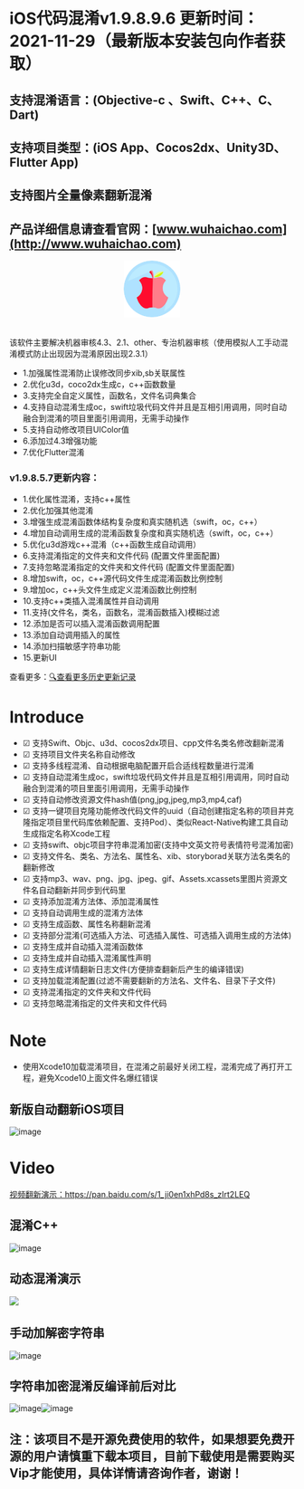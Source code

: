 <!--
 * @Author: whc
 * @Date: 2019-02-23 09:39:29
 * @LastEditTime: 2019-10-20 16:37:39
 -->

# iOS代码混淆v1.9.8.9.6 更新时间：2021-11-29（最新版本安装包向作者获取）

## 支持混淆语言：(Objective-c 、Swift、C++、C、Dart)
## 支持项目类型：(iOS App、Cocos2dx、Unity3D、Flutter App)
## 支持图片全量像素翻新混淆
## 产品详细信息请查看官网：[www.wuhaichao.com](http://www.wuhaichao.com)

<div align=center><img src="https://github.com/netyouli/WHC_ConfuseSoftware/blob/master/ConfuseSoftware/logo.png" width = "100" height = "100"/></div></br>

该软件主要解决机器审核4.3、2.1、other、专治机器审核（使用模拟人工手动混淆模式防止出现因为混淆原因出现2.3.1）

- 1.加强属性混淆防止误修改同步xib,sb关联属性
- 2.优化u3d，coco2dx生成c，c++函数数量
- 3.支持完全自定义属性，函数名，文件名词典集合
- 4.支持自动混淆生成oc，swift垃圾代码文件并且是互相引用调用，同时自动融合到混淆的项目里面引用调用，无需手动操作
- 5.支持自动修改项目UIColor值
- 6.添加过4.3增强功能
- 7.优化Flutter混淆


### v1.9.8.5.7更新内容：
- 1.优化属性混淆，支持c++属性
- 2.优化加强其他混淆
- 3.增强生成混淆函数体结构复杂度和真实随机选（swift，oc，c++）
- 4.增加自动调用生成的混淆函数复杂度和真实随机选（swift，oc，c++）
- 5.优化u3d游戏c++混淆（c++函数生成自动调用）
- 6.支持混淆指定的文件夹和文件代码 (配置文件里面配置)
- 7.支持忽略混淆指定的文件夹和文件代码 (配置文件里面配置)
- 8.增加swift，oc，c++源代码文件生成混淆函数比例控制
- 9.增加oc，c++头文件生成定义混淆函数比例控制
- 10.支持c++类插入混淆属性并自动调用
- 11.支持(文件名，类名，函数名，混淆函数插入)模糊过滤
- 12.添加是否可以插入混淆函数调用配置
- 13.添加自动调用插入的属性
- 14.添加扫描敏感字符串功能
- 15.更新UI



查看更多：[🔍查看更多历史更新记录](https://github.com/netyouli/WHC_ConfuseSoftware/blob/master/history_readme.md)

Introduce
==============
-  ☑ 支持Swift、Objc、u3d、cocos2dx项目、cpp文件名类名修改翻新混淆
-  ☑ 支持项目文件夹名称自动修改
-  ☑ 支持多线程混淆、自动根据电脑配置开启合适线程数量进行混淆
-  ☑ 支持自动混淆生成oc，swift垃圾代码文件并且是互相引用调用，同时自动融合到混淆的项目里面引用调用，无需手动操作
-  ☑ 支持自动修改资源文件hash值(png,jpg,jpeg,mp3,mp4,caf)
-  ☑ 支持一键项目克隆功能修改代码文件的uuid（自动创建指定名称的项目并克隆指定项目里代码库依赖配置、支持Pod）、类似React-Native构建工具自动生成指定名称Xcode工程
-  ☑ 支持swift、objc项目字符串混淆加密(支持中文英文符号表情符号混淆加密)
-  ☑ 支持文件名、类名、方法名、属性名、xib、storyborad关联方法名类名的翻新修改
-  ☑ 支持mp3、wav、png、jpg、jpeg、gif、Assets.xcassets里图片资源文件名自动翻新并同步到代码里
-  ☑ 支持添加混淆方法体、添加混淆属性
-  ☑ 支持自动调用生成的混淆方法体
-  ☑ 支持生成函数、属性名称翻新混淆
-  ☑ 支持部分混淆(可选插入方法、可选插入属性、可选插入调用生成的方法体)
-  ☑ 支持生成并自动插入混淆函数体
-  ☑ 支持生成并自动插入混淆属性声明
-  ☑ 支持生成详情翻新日志文件(方便排查翻新后产生的编译错误)
-  ☑ 支持加载混淆配置(过滤不需要翻新的方法名、文件名、目录下子文件)
-  ☑ 支持混淆指定的文件夹和文件代码
-  ☑ 支持忽略混淆指定的文件夹和文件代码


Note
==============
- 使用Xcode10加载混淆项目，在混淆之前最好关闭工程，混淆完成了再打开工程，避免Xcode10上面文件名爆红错误


## 新版自动翻新iOS项目
![image](https://github.com/netyouli/WHC_ConfuseSoftware/blob/master/ConfuseSoftware/ui.png)

Video
==============
[视频翻新演示：](video)https://pan.baidu.com/s/1_ji0en1xhPd8s_zIrt2LEQ

## 混淆C++
![image](https://github.com/netyouli/WHC_ConfuseSoftware/blob/master/ConfuseSoftware/cpp.png)

## 动态混淆演示
![](https://github.com/netyouli/WHC_ConfuseSoftware/blob/master/ConfuseSoftware/demo.gif)

## 手动加解密字符串
![image](https://github.com/netyouli/WHC_ConfuseSoftware/blob/master/ConfuseSoftware/字符串加密.png)

## 字符串加密混淆反编译前后对比
![image](https://github.com/netyouli/WHC_ConfuseSoftware/blob/master/ConfuseSoftware/1.png)![image](https://github.com/netyouli/WHC_ConfuseSoftware/blob/master/ConfuseSoftware/2.png)

## 注：该项目不是开源免费使用的软件，如果想要免费开源的用户请慎重下载本项目，目前下载使用是需要购买Vip才能使用，具体详情请咨询作者，谢谢！
